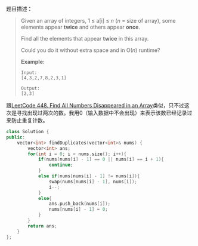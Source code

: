 题目描述：

> Given an array of integers, 1 ≤ a[i] ≤ *n* (*n* = size of array), some elements appear **twice** and others appear **once**.
>
> Find all the elements that appear **twice** in this array.
>
> Could you do it without extra space and in O(*n*) runtime?
>
> **Example:**
>
> ```
> Input:
> [4,3,2,7,8,2,3,1]
>
> Output:
> [2,3]
> ```

跟[LeetCode 448. Find All Numbers Disappeared in an Array](http://xiadong.info/2017/01/leetcode-448-find-all-numbers-disappeared-in-an-array/)类似，只不过这次是寻找出现过两次的数。我用0（输入数据中不会出现）来表示该数已经记录过来防止重复计数。

```c++
class Solution {
public:
    vector<int> findDuplicates(vector<int>& nums) {
        vector<int> ans;
        for(int i = 0; i < nums.size(); i++){
            if(nums[nums[i] - 1] == 0 || nums[i] == i + 1){
                continue;
            }
            else if(nums[nums[i] - 1] != nums[i]){
                swap(nums[nums[i] - 1], nums[i]);
                i--;
            }
            else{
                ans.push_back(nums[i]);
                nums[nums[i] - 1] = 0;
            }
        }
        return ans;
    }
};
```

